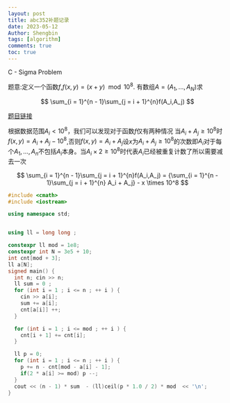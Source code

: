 ```yaml
---
layout: post
title: abc352补题记录 
date: 2023-05-12
Author: Shengbin 
tags: [algorithm]
comments: true
toc: true
---
```


C - Sigma Problem

题意:定义一个函数$f$,$f(x,y) = (x + y) \mod 10^8$.
有数组$A=(A_1,...,A_N)$求

$$
\sum_{i = 1}^{n - 1}\sum_{j = i + 1}^{n}f(A_i,A_j)
$$

[题目链接](https://atcoder.jp/contests/abc353/tasks/abc353_c)

根据数据范围$A_i < 10^8$，我们可以发现对于函数$f$仅有两种情况
当$A_i + A_j \ge 10^8$时$f(x,y) = A_i + A_j - 10^8$,否则$f(x,y) = A_i+A_j$设$x$为$A_i+A_j \ge 10^8$的次数即$A_i$对于每个$A_1,...,A_n$不包括$A_i$本身。当$A_i \times 2 \ge 10^8$时代表$A_i$已经被重复计数了所以需要减去一次

$$
\sum_{i = 1}^{n - 1}\sum_{j = i + 1}^{n}f(A_i,A_j) = {\sum_{i = 1}^{n - 1}\sum_{j = i + 1}^{n} A_i + A_j} - x \times 10^8
$$



```cpp
#include <cmath>
#include <iostream>

using namespace std;


using ll = long long ;

constexpr ll mod = 1e8;
constexpr int N = 3e5 + 10;
int cnt[mod + 3];
ll a[N];
signed main() {
  int n; cin >> n;
  ll sum = 0 ;
  for (int i = 1 ; i <= n ; ++ i ) {
    cin >> a[i];
    sum += a[i];
    cnt[a[i]] ++;
  }

  for (int i = 1 ; i <= mod ; ++ i ) {
    cnt[i + 1] += cnt[i];
  }

  ll p = 0;
  for (int i = 1 ; i <= n ; ++ i ) {
    p += n - cnt[mod - a[i] - 1];
    if(2 * a[i] >= mod) p --;
  }
  cout << (n - 1) * sum  - (ll)ceil(p * 1.0 / 2) * mod  << '\n'; 
}

```
